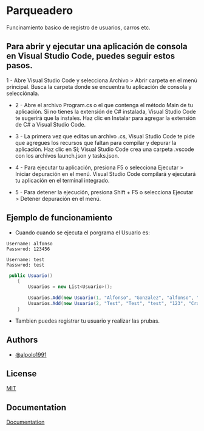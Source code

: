 
# Parqueadero

Funcinamiento basico de registro de usuarios, carros etc.

## Para abrir y ejecutar una aplicación de consola en Visual Studio Code, puedes seguir estos pasos.

1 - Abre Visual Studio Code y selecciona Archivo > Abrir carpeta en el menú principal. Busca la carpeta donde se encuentra tu aplicación de consola y selecciónala.

- 2 - Abre el archivo Program.cs o el que contenga el método Main de tu aplicación. Si no tienes la extensión de C# instalada, Visual Studio Code te sugerirá que la instales. Haz clic en Instalar para agregar la extensión de C# a Visual Studio Code.

- 3 - La primera vez que editas un archivo .cs, Visual Studio Code te pide que agregues los recursos que faltan para compilar y depurar la aplicación. Haz clic en Sí; Visual Studio Code crea una carpeta .vscode con los archivos launch.json y tasks.json.

- 4 - Para ejecutar tu aplicación, presiona F5 o selecciona Ejecutar > Iniciar depuración en el menú. Visual Studio Code compilará y ejecutará tu aplicación en el terminal integrado.

- 5 - Para detener la ejecución, presiona Shift + F5 o selecciona Ejecutar > Detener depuración en el menú.
## Ejemplo de funcionamiento

- Cuando cuando se ejecuta el porgrama el Usuario es:

```console
Username: alfonso
Passwrod: 123456

Username: test
Passwrod: test
```

```csharp
 public Usuario()
    {
        Usuarios = new List<Usuario>();

        Usuarios.Add(new Usuario(1, "Alfonso", "Gonzalez", "alfonso", "123456", "Cra 31 N 85 - 78", true, 31245678));
        Usuarios.Add(new Usuario(2, "Test", "Test", "test", "123", "Cra 21 N 58 - 88", false, 31245678));
    }
```

- Tambien puedes registrar tu usuario y realizar las prubas.

## Authors

- [@alpolo1991](https://github.com/alpolo1991)


## License

[MIT](https://choosealicense.com/licenses/mit/)


## Documentation

[Documentation](https://github.com/alpolo1991)
